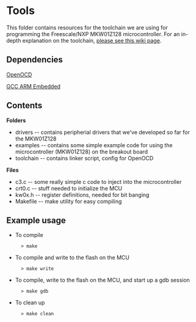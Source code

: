 # Tools

This folder contains resources for the toolchain we are using for programming the Freescale/NXP MKW01Z128 microcontroller. For an in-depth explanation on the toolchain, [please see this wiki page](https://github.com/wrh2/sputnik/wiki/MKW01Z128-toolchain).

## Dependencies

[OpenOCD](http://openocd.org)

[GCC ARM Embedded](https://launchpad.net/gcc-arm-embedded)

## Contents

**Folders**
* drivers -- contains peripherial drivers that we've developed so far for the MKW01Z128
* examples -- contains some simple example code for using the microcontroller (MKW01Z128) on the breakout board
* toolchain -- contains linker script, config for OpenOCD

**Files**
* c3.c -- some really simple c code to inject into the microcontroller
* crt0.c -- stuff needed to initialize the MCU
* kw0x.h -- register definitions, needed for bit banging
* Makefile -- make utility for easy compiling


## Example usage

* To compile

        > make

* To compile and write to the flash on the MCU

        > make write

* To compile, write to the flash on the MCU, and start up a gdb session

        > make gdb

* To clean up

        > make clean
